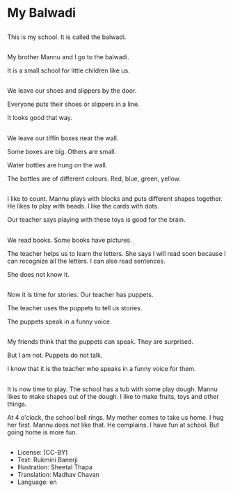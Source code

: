 # My Balwadi

##
This is my school. It is called the balwadi.

##
My brother Mannu and I go to the balwadi.

It is a small school for little children like us.

##
We leave our shoes and slippers by the door.

Everyone puts their shoes or slippers in a line.

It looks good that way.

##
We leave our tiffin boxes near the wall.

Some boxes are big. Others are small.

Water bottles are hung on the wall.

The bottles are of different colours. Red, blue, green, yellow.

##
I like to count. Mannu plays with blocks and puts different shapes together. He likes to play with beads. I like the cards with dots.

Our teacher says playing with these toys is good for the brain.

##
We read books. Some books have pictures.

The teacher helps us to learn the letters. She says I will read soon because I can recognize all the letters. I can also read sentences.

She does not know it.

##
Now it is time for stories. Our teacher has puppets.

The teacher uses the puppets to tell us stories.

The puppets speak in a funny voice.

##
My friends think that the puppets can speak. They are surprised.

But I am not. Puppets do not talk.

I know that it is the teacher who speaks in a funny voice for them.

##
It is now time to play. The school has a tub with some play dough. Mannu likes to make shapes out of the dough. I like to make fruits, toys and other things.

At 4 o'clock, the school bell rings. My mother comes to take us home. I hug her first. Mannu does not like that. He complains. I have fun at school. But going home is more fun.

##
* License: [CC-BY]
* Text: Rukmini Banerji
* Illustration: Sheetal Thapa
* Translation: Madhav Chavan
* Language: en

